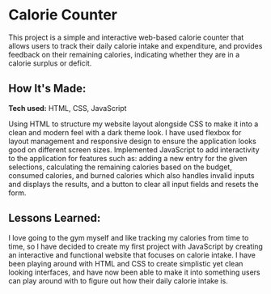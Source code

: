 # Calorie Counter
This project is a simple and interactive web-based calorie counter that allows users to track their daily calorie intake and expenditure, and provides feedback on their remaining calories, indicating whether they are in a calorie surplus or deficit.

## How It's Made:

**Tech used:** HTML, CSS, JavaScript

Using HTML to structure my website layout alongside CSS to make it into a clean and modern feel with a dark theme look. I have used flexbox for layout management and responsive design to ensure the application looks good on different screen sizes. Implemented JavaScript to add interactivity to the application for features such as: adding a new entry for the given selections, calculating the remaining calories based on the budget, consumed calories, and burned calories which also handles invalid inputs and displays the results, and a button to clear all input fields and resets the form.

## Lessons Learned:

I love going to the gym myself and like tracking my calories from time to time, so I have decided to create my first project with JavaScript by creating an interactive and functional website that focuses on calorie intake. I have been playing around with HTML and CSS to create simplistic yet clean looking interfaces, and have now been able to make it into something users can play around with to figure out how their daily calorie intake is.

